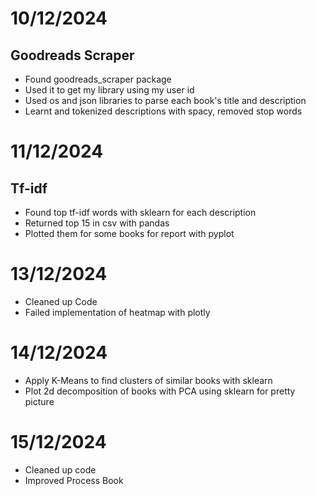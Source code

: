 # 10/12/2024
## Goodreads Scraper
- Found goodreads_scraper package
- Used it to get my library using my user id
- Used os and json libraries to parse each book's title and description
- Learnt and tokenized descriptions with spacy, removed stop words

# 11/12/2024
## Tf-idf
- Found top tf-idf words with sklearn for each description
- Returned top 15 in csv with pandas
- Plotted them for some books for report with pyplot

# 13/12/2024
- Cleaned up Code
- Failed implementation of heatmap with plotly


# 14/12/2024
- Apply K-Means to find clusters of similar books with sklearn
- Plot 2d decomposition of books with PCA using sklearn for pretty picture
 
# 15/12/2024
- Cleaned up code
- Improved Process Book